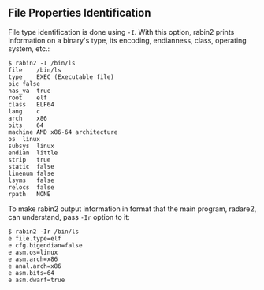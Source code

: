 ## File Properties Identification

File type identification is done using `-I`. With this option, rabin2 prints information on a binary's type, its encoding, endianness, class, operating system, etc.:

    $ rabin2 -I /bin/ls
    file    /bin/ls
    type    EXEC (Executable file)
    pic false
    has_va  true
    root    elf
    class   ELF64
    lang    c
    arch    x86
    bits    64
    machine AMD x86-64 architecture
    os  linux
    subsys  linux
    endian  little
    strip   true
    static  false
    linenum false
    lsyms   false
    relocs  false
    rpath   NONE
    
To make rabin2 output information in format that the main program, radare2, can understand, pass `-Ir` option to it:

    $ rabin2 -Ir /bin/ls
    e file.type=elf
    e cfg.bigendian=false
    e asm.os=linux
    e asm.arch=x86
    e anal.arch=x86
    e asm.bits=64
    e asm.dwarf=true
